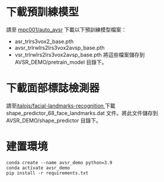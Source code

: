 
# 下載預訓練模型

請至 [mpc001/auto_avsr](https://github.com/mpc001/auto_avsr) 下載以下預訓練模型檔案：
- asr_trlrs3vox2_base.pth
- avsr_trlrwlrs2lrs3vox2avsp_base.pth
- vsr_trlrwlrs2lrs3vox2avsp_base.pth
將這些檔案儲存到 AVSR_DEMO/pretrain_model 目錄下。

# 下載面部標誌檢測器
請至[italojs/facial-landmarks-recognition ](https://github.com/italojs/facial-landmarks-recognition/blob/master/shape_predictor_68_face_landmarks.dat)
下載 shape_predictor_68_face_landmarks.dat 文件。將此文件儲存到 AVSR_DEMO/shape_predictor 目錄下。

# 建置環境

```
conda create --name avsr_demo python=3.9
conda activate avsr_demo
pip install -r requirements.txt
```

